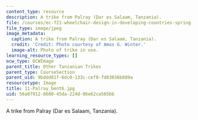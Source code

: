 ```yaml
---
content_type: resource
description: A trike from Palray (Dar es Salaam, Tanzania).
file: /courses/ec-721-wheelchair-design-in-developing-countries-spring-2009/56a07912860045da224d06e62ca565bb_11-Palray_bent6.jpg
file_type: image/jpeg
image_metadata:
  caption: A trike from Palray (Dar es Salaam, Tanzania).
  credit: 'Credit: Photo courtesy of Amos G. Winter.'
  image-alt: Photo of trike in use.
learning_resource_types: []
ocw_type: OCWImage
parent_title: Other Tanzanian Trikes
parent_type: CourseSection
parent_uid: 9bddd81f-6dc0-133c-cef0-fd83036b889a
resourcetype: Image
title: 11-Palray_bent6.jpg
uid: 56a07912-8600-45da-224d-06e62ca565bb
---
```

A trike from Palray (Dar es Salaam, Tanzania).

